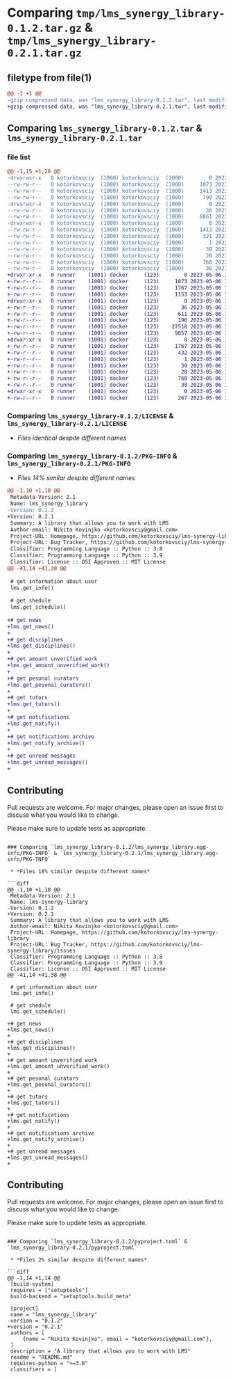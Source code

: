 # Comparing `tmp/lms_synergy_library-0.1.2.tar.gz` & `tmp/lms_synergy_library-0.2.1.tar.gz`

## filetype from file(1)

```diff
@@ -1 +1 @@
-gzip compressed data, was "lms_synergy_library-0.1.2.tar", last modified: Tue Jan 31 13:30:46 2023, max compression
+gzip compressed data, was "lms_synergy_library-0.2.1.tar", last modified: Sat May  6 12:40:10 2023, max compression
```

## Comparing `lms_synergy_library-0.1.2.tar` & `lms_synergy_library-0.2.1.tar`

### file list

```diff
@@ -1,15 +1,20 @@
-drwxrwxr-x   0 kotorkovsciy  (1000) kotorkovsciy  (1000)        0 2023-01-31 13:30:46.422728 lms_synergy_library-0.1.2/
--rw-rw-r--   0 kotorkovsciy  (1000) kotorkovsciy  (1000)     1073 2023-01-30 11:34:43.000000 lms_synergy_library-0.1.2/LICENSE
--rw-rw-r--   0 kotorkovsciy  (1000) kotorkovsciy  (1000)     1413 2023-01-31 13:30:46.414728 lms_synergy_library-0.1.2/PKG-INFO
--rw-rw-r--   0 kotorkovsciy  (1000) kotorkovsciy  (1000)      799 2023-01-31 10:19:16.000000 lms_synergy_library-0.1.2/README.md
-drwxrwxr-x   0 kotorkovsciy  (1000) kotorkovsciy  (1000)        0 2023-01-31 13:30:46.398728 lms_synergy_library-0.1.2/lms_synergy_library/
--rw-rw-r--   0 kotorkovsciy  (1000) kotorkovsciy  (1000)       36 2023-01-31 13:13:34.000000 lms_synergy_library-0.1.2/lms_synergy_library/__init__.py
--rw-rw-r--   0 kotorkovsciy  (1000) kotorkovsciy  (1000)     8861 2023-01-31 10:03:40.000000 lms_synergy_library-0.1.2/lms_synergy_library/lms_synergy_library.py
-drwxrwxr-x   0 kotorkovsciy  (1000) kotorkovsciy  (1000)        0 2023-01-31 13:30:46.414728 lms_synergy_library-0.1.2/lms_synergy_library.egg-info/
--rw-rw-r--   0 kotorkovsciy  (1000) kotorkovsciy  (1000)     1413 2023-01-31 13:30:46.000000 lms_synergy_library-0.1.2/lms_synergy_library.egg-info/PKG-INFO
--rw-rw-r--   0 kotorkovsciy  (1000) kotorkovsciy  (1000)      321 2023-01-31 13:30:46.000000 lms_synergy_library-0.1.2/lms_synergy_library.egg-info/SOURCES.txt
--rw-rw-r--   0 kotorkovsciy  (1000) kotorkovsciy  (1000)        1 2023-01-31 13:30:46.000000 lms_synergy_library-0.1.2/lms_synergy_library.egg-info/dependency_links.txt
--rw-rw-r--   0 kotorkovsciy  (1000) kotorkovsciy  (1000)       39 2023-01-31 13:30:46.000000 lms_synergy_library-0.1.2/lms_synergy_library.egg-info/requires.txt
--rw-rw-r--   0 kotorkovsciy  (1000) kotorkovsciy  (1000)       20 2023-01-31 13:30:46.000000 lms_synergy_library-0.1.2/lms_synergy_library.egg-info/top_level.txt
--rw-rw-r--   0 kotorkovsciy  (1000) kotorkovsciy  (1000)      760 2023-01-31 13:30:09.000000 lms_synergy_library-0.1.2/pyproject.toml
--rw-rw-r--   0 kotorkovsciy  (1000) kotorkovsciy  (1000)       38 2023-01-31 13:30:46.422728 lms_synergy_library-0.1.2/setup.cfg
+drwxr-xr-x   0 runner    (1001) docker     (123)        0 2023-05-06 12:40:10.723807 lms_synergy_library-0.2.1/
+-rw-r--r--   0 runner    (1001) docker     (123)     1073 2023-05-06 12:39:31.000000 lms_synergy_library-0.2.1/LICENSE
+-rw-r--r--   0 runner    (1001) docker     (123)     1767 2023-05-06 12:40:10.723807 lms_synergy_library-0.2.1/PKG-INFO
+-rw-r--r--   0 runner    (1001) docker     (123)     1153 2023-05-06 12:39:31.000000 lms_synergy_library-0.2.1/README.md
+drwxr-xr-x   0 runner    (1001) docker     (123)        0 2023-05-06 12:40:10.723807 lms_synergy_library-0.2.1/lms_synergy_library/
+-rw-r--r--   0 runner    (1001) docker     (123)       36 2023-05-06 12:39:31.000000 lms_synergy_library-0.2.1/lms_synergy_library/__init__.py
+-rw-r--r--   0 runner    (1001) docker     (123)      611 2023-05-06 12:39:31.000000 lms_synergy_library-0.2.1/lms_synergy_library/constants.py
+-rw-r--r--   0 runner    (1001) docker     (123)      190 2023-05-06 12:39:31.000000 lms_synergy_library-0.2.1/lms_synergy_library/exceptions.py
+-rw-r--r--   0 runner    (1001) docker     (123)    27518 2023-05-06 12:39:31.000000 lms_synergy_library-0.2.1/lms_synergy_library/lms_synergy_library.py
+-rw-r--r--   0 runner    (1001) docker     (123)     9857 2023-05-06 12:39:31.000000 lms_synergy_library-0.2.1/lms_synergy_library/utils.py
+drwxr-xr-x   0 runner    (1001) docker     (123)        0 2023-05-06 12:40:10.723807 lms_synergy_library-0.2.1/lms_synergy_library.egg-info/
+-rw-r--r--   0 runner    (1001) docker     (123)     1767 2023-05-06 12:40:10.000000 lms_synergy_library-0.2.1/lms_synergy_library.egg-info/PKG-INFO
+-rw-r--r--   0 runner    (1001) docker     (123)      432 2023-05-06 12:40:10.000000 lms_synergy_library-0.2.1/lms_synergy_library.egg-info/SOURCES.txt
+-rw-r--r--   0 runner    (1001) docker     (123)        1 2023-05-06 12:40:10.000000 lms_synergy_library-0.2.1/lms_synergy_library.egg-info/dependency_links.txt
+-rw-r--r--   0 runner    (1001) docker     (123)       39 2023-05-06 12:40:10.000000 lms_synergy_library-0.2.1/lms_synergy_library.egg-info/requires.txt
+-rw-r--r--   0 runner    (1001) docker     (123)       20 2023-05-06 12:40:10.000000 lms_synergy_library-0.2.1/lms_synergy_library.egg-info/top_level.txt
+-rw-r--r--   0 runner    (1001) docker     (123)      760 2023-05-06 12:39:31.000000 lms_synergy_library-0.2.1/pyproject.toml
+-rw-r--r--   0 runner    (1001) docker     (123)       38 2023-05-06 12:40:10.723807 lms_synergy_library-0.2.1/setup.cfg
+drwxr-xr-x   0 runner    (1001) docker     (123)        0 2023-05-06 12:40:10.723807 lms_synergy_library-0.2.1/tests/
+-rw-r--r--   0 runner    (1001) docker     (123)      267 2023-05-06 12:39:31.000000 lms_synergy_library-0.2.1/tests/tests.py
```

### Comparing `lms_synergy_library-0.1.2/LICENSE` & `lms_synergy_library-0.2.1/LICENSE`

 * *Files identical despite different names*

### Comparing `lms_synergy_library-0.1.2/PKG-INFO` & `lms_synergy_library-0.2.1/PKG-INFO`

 * *Files 14% similar despite different names*

```diff
@@ -1,10 +1,10 @@
 Metadata-Version: 2.1
 Name: lms_synergy_library
-Version: 0.1.2
+Version: 0.2.1
 Summary: A library that allows you to work with LMS
 Author-email: Nikita Kovinjko <kotorkovsciy@gmail.com>
 Project-URL: Homepage, https://github.com/kotorkovsciy/lms-synergy-library
 Project-URL: Bug Tracker, https://github.com/kotorkovsciy/lms-synergy-library/issues
 Classifier: Programming Language :: Python :: 3.8
 Classifier: Programming Language :: Python :: 3.9
 Classifier: License :: OSI Approved :: MIT License
@@ -41,14 +41,38 @@
 
 # get information about user
 lms.get_info()
 
 # get shedule
 lms.get_schedule()
 
+# get news
+lms.get_news()
+
+# get disciplines
+lms.get_disciplines()
+
+# get amount unverified work
+lms.get_amount_unverified_work()
+
+# get pesonal curators
+lms.get_pesonal_curators()
+
+# get tutors
+lms.get_tutors()
+
+# get notifications
+lms.get_notify()
+
+# get notifications archive
+lms.get_notify_archive()
+
+# get unread messages
+lms.get_unread_messages()
+
 ```
 
 ## Contributing
 Pull requests are welcome. For major changes, please open an issue first to discuss what you would like to change.
 
 Please make sure to update tests as appropriate.
```

### Comparing `lms_synergy_library-0.1.2/lms_synergy_library.egg-info/PKG-INFO` & `lms_synergy_library-0.2.1/lms_synergy_library.egg-info/PKG-INFO`

 * *Files 18% similar despite different names*

```diff
@@ -1,10 +1,10 @@
 Metadata-Version: 2.1
 Name: lms-synergy-library
-Version: 0.1.2
+Version: 0.2.1
 Summary: A library that allows you to work with LMS
 Author-email: Nikita Kovinjko <kotorkovsciy@gmail.com>
 Project-URL: Homepage, https://github.com/kotorkovsciy/lms-synergy-library
 Project-URL: Bug Tracker, https://github.com/kotorkovsciy/lms-synergy-library/issues
 Classifier: Programming Language :: Python :: 3.8
 Classifier: Programming Language :: Python :: 3.9
 Classifier: License :: OSI Approved :: MIT License
@@ -41,14 +41,38 @@
 
 # get information about user
 lms.get_info()
 
 # get shedule
 lms.get_schedule()
 
+# get news
+lms.get_news()
+
+# get disciplines
+lms.get_disciplines()
+
+# get amount unverified work
+lms.get_amount_unverified_work()
+
+# get pesonal curators
+lms.get_pesonal_curators()
+
+# get tutors
+lms.get_tutors()
+
+# get notifications
+lms.get_notify()
+
+# get notifications archive
+lms.get_notify_archive()
+
+# get unread messages
+lms.get_unread_messages()
+
 ```
 
 ## Contributing
 Pull requests are welcome. For major changes, please open an issue first to discuss what you would like to change.
 
 Please make sure to update tests as appropriate.
```

### Comparing `lms_synergy_library-0.1.2/pyproject.toml` & `lms_synergy_library-0.2.1/pyproject.toml`

 * *Files 2% similar despite different names*

```diff
@@ -1,14 +1,14 @@
 [build-system]
 requires = ["setuptools"]
 build-backend = "setuptools.build_meta"
 
 [project]
 name = "lms_synergy_library"
-version = "0.1.2"
+version = "0.2.1"
 authors = [
     {name = "Nikita Kovinjko", email = "kotorkovsciy@gmail.com"},
 ]
 description = "A library that allows you to work with LMS"
 readme = "README.md"
 requires-python = ">=3.8"
 classifiers = [
```

